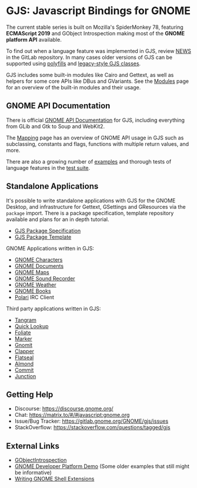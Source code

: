 # GJS: Javascript Bindings for GNOME

The current stable series is built on Mozilla's SpiderMonkey 78,
featuring **ECMAScript 2019** and GObject Introspection making most of
the **GNOME platform API** available.

To find out when a language feature was implemented in GJS, review [NEWS][gjs-news] in the GitLab repository. In many cases older versions of GJS can be supported using [polyfills][mdn-polyfills] and [legacy-style GJS classes](Modules.md#lang).

GJS includes some built-in modules like Cairo and Gettext, as well as helpers for some core APIs like DBus and GVariants. See the [Modules](Modules.md) page for an overview of the built-in modules and their usage.

[gjs-news]: https://gitlab.gnome.org/GNOME/gjs/raw/HEAD/NEWS
[mdn-polyfills]: https://developer.mozilla.org/docs/Glossary/Polyfill

## GNOME API Documentation

There is official [GNOME API Documentation][gjs-docs] for GJS, including
everything from GLib and Gtk to Soup and WebKit2.

The [Mapping](Mapping.md) page has an overview of GNOME API usage in GJS such as subclassing, constants and flags, functions with multiple return values, and more.

There are also a growing number of [examples][gjs-examples] and thorough tests of language features in the [test suite][gjs-tests].

[gjs-docs]: https://gjs-docs.gnome.org/
[gjs-examples]: https://gitlab.gnome.org/GNOME/gjs/tree/HEAD/examples
[gjs-tests]: https://gitlab.gnome.org/GNOME/gjs/blob/HEAD/installed-tests/js

## Standalone Applications

It's possible to write standalone applications with GJS for the GNOME Desktop, and infrastructure for Gettext, GSettings and GResources via the `package` import. There is a package specification, template repository available and plans for an in depth tutorial.

* [GJS Package Specification](https://wiki.gnome.org/Projects/Gjs/Package/Specification.md)
* [GJS Package Template](https://github.com/gcampax/gtk-js-app)

GNOME Applications written in GJS:

* [GNOME Characters](https://gitlab.gnome.org/GNOME/gnome-characters)
* [GNOME Documents](https://gitlab.gnome.org/GNOME/gnome-documents)
* [GNOME Maps](https://gitlab.gnome.org/GNOME/gnome-maps)
* [GNOME Sound Recorder](https://gitlab.gnome.org/GNOME/gnome-sound-recorder)
* [GNOME Weather](https://gitlab.gnome.org/GNOME/gnome-weather)
* [GNOME Books](https://gitlab.gnome.org/GNOME/gnome-books)
* [Polari](https://gitlab.gnome.org/GNOME/polari) IRC Client

Third party applications written in GJS:

* [Tangram](https://github.com/sonnyp/Tangram)
* [Quick Lookup](https://github.com/johnfactotum/quick-lookup)
* [Foliate](https://github.com/johnfactotum/foliate)
* [Marker](https://github.com/fabiocolacio/Marker)
* [Gnomit](https://github.com/small-tech/gnomit)
* [Clapper](https://github.com/Rafostar/clapper/)
* [Flatseal](https://github.com/tchx84/Flatseal)
* [Almond](https://github.com/stanford-oval/almond-gnome/)
* [Commit](https://github.com/sonnyp/commit/)
* [Junction](https://github.com/sonnyp/Junction)

## Getting Help

* Discourse: https://discourse.gnome.org/
* Chat: https://matrix.to/#/#javascript:gnome.org
* Issue/Bug Tracker: https://gitlab.gnome.org/GNOME/gjs/issues
* StackOverflow: https://stackoverflow.com/questions/tagged/gjs

## External Links

* [GObjectIntrospection](https://wiki.gnome.org/action/show/Projects/GObjectIntrospection)
* [GNOME Developer Platform Demo](https://developer.gnome.org/gnome-devel-demos/stable/js.html) (Some older examples that still might be informative)
* [Writing GNOME Shell Extensions](https://wiki.gnome.org/Projects/GNOMEShell/Extensions/Writing)
